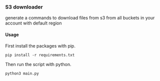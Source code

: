 ### S3 downloader

generate a commands to download files from s3 from all buckets in your account with default region

#### Usage

First install the packages with pip.

    pip install -r requirements.txt

Then run the script with python.

    python3 main.py
